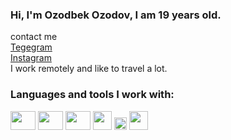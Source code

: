 ### Hi, I'm Ozodbek Ozodov, I am 19 years old.
 
 
contact me <br>
    <a href="https://t.me/ozodbek_ozodov1" target="_blank"> Tegegram </a>  <br>
    <a href="https://www.instagram.com/ozodbek_ozodov1/" target="_blank"> Instagram </a> <br>
I work remotely and like to travel a lot.  
    
### Languages and tools I work with:
<code><img src="https://encrypted-tbn0.gstatic.com/images?q=tbn:ANd9GcTV1b99dyR8eg15yyPjXrXlY1WrpcI2wko1-Wbdgnq_RUcJN5tHdNUQPomrWsshp9J6AwU&usqp=CAU" width="40px" height="30px" ></code>
<code><img src="https://www.signl4.com/de/wp-content/uploads/sites/2/2019/01/3.png" width="40px" height="30px" ></code>
<code><img src="https://download.logo.wine/logo/Laravel/Laravel-Logo.wine.png" width="40px" height="30px" ></code>
<code><img src="https://www.freepnglogos.com/uploads/html5-logo-png/html5-logo-html-logo-10.png" width="30px"></code>
<code><img src="https://batflat.org/themes/default/img/css-logo.png" width="20px"></code>
<code><img src="https://icon-library.com/images/b-icon/b-icon-0.jpg" width="30px"></code>



